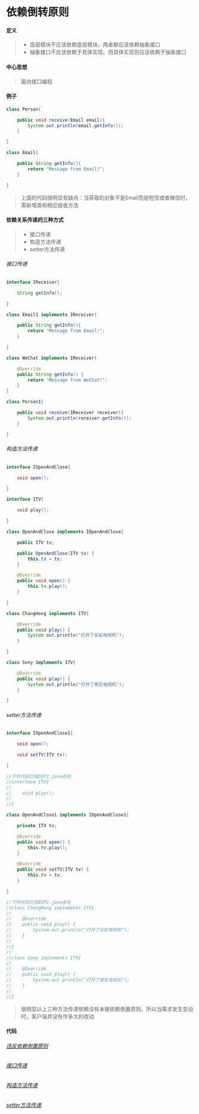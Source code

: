 # 依赖倒转原则

#### 定义

>* 高层模块不应该依赖底层模块，两者都应该依赖抽象接口
>* 抽象接口不应该依赖于具体实现。而具体实现则应该依赖于抽象接口

#### 中心思想

>面向接口编程

#### 例子

```java
class Person{

    public void receive(Email email){
        System.out.println(email.getInfo());
    }

}

class Email{

    public String getInfo(){
        return "Message from Email!";
    }

}
```

>上面的代码很明显有缺点：当获取的对象不是Email而是短信或者微信时，需新增类和相应接收方法

#### 依赖关系传递的三种方式

>* 接口传递
>* 构造方法传递
>* setter方法传递

###### 接口传递

```java
interface IReceiver{

    String getInfo();

}

class Email1 implements IReceiver{

    public String getInfo(){
        return "Message from Email!";
    }

}

class WeChat implements IReceiver{

    @Override
    public String getInfo() {
        return "Message from WeChat!";
    }
}

class Person1{

    public void receive(IReceiver receiver){
        System.out.println(receiver.getInfo());
    }

}
```

###### 构造方法传递

```java
interface IOpenAndClose{

    void open();

}

interface ITV{

    void play();

}

class OpenAndClose implements IOpenAndClose{

    public ITV tv;

    public OpenAndClose(ITV tv) {
        this.tv = tv;
    }

    @Override
    public void open() {
        this.tv.play();
    }

}

class ChangHong implements ITV{

    @Override
    public void play() {
        System.out.println("打开了长虹电视机");
    }

}

class Sony implements ITV{

    @Override
    public void play() {
        System.out.println("打开了索尼电视机");
    }

}
```

###### setter方法传递

```java
interface IOpenAndClose1{

    void open();

    void setTV(ITV tv);

}

//下列代码已在DIP2.java存在
//interface ITV{
//
//    void play();
//
//}

class OpenAndClose1 implements IOpenAndClose1{

    private ITV tv;

    @Override
    public void open() {
        this.tv.play();
    }

    @Override
    public void setTV(ITV tv) {
        this.tv = tv;
    }

}

//下列代码已在DIP2.java存在
//class ChangHong implements ITV{
//
//    @Override
//    public void play() {
//        System.out.println("打开了长虹电视机");
//    }
//
//}
//
//class Sony implements ITV{
//
//    @Override
//    public void play() {
//        System.out.println("打开了索尼电视机");
//    }
//
//}
```

>很明显以上三种方法传递依赖没有未被依赖倒置原则，所以当需求发生变动时，客户端并没有作多大的改动

#### 代码

###### [违反依赖倒置原则](../../../src/main/java/org/fade/principle/dip/DIP.java)

###### [接口传递](../../../src/main/java/org/fade/principle/dip/DIP1.java)

###### [构造方法传递](../../../src/main/java/org/fade/principle/dip/DIP2.java)

###### [setter方法传递](../../../src/main/java/org/fade/principle/dip/DIP3.java)

